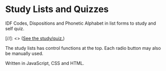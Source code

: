 # Study Lists and Quizzes   

IDF Codes, Dispositions and Phonetic Alphabet in list forms to study and self quiz.   

[//]: <> ([See the study/quiz.](http://kristiewhite.github.io/Study_Quiz/))     

The study lists has control functions at the top. Each radio button may also be manually used.   

Written in JavaScript, CSS and HTML.